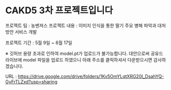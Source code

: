 # CAKD5 3차 프로젝트입니다

프로젝트 팀 : 농벤져스
프로젝트 내용 : 이미지 인식을 통한 딸기 주요 병해 파악과 대처 방안 서비스 개발

프로젝트 기간 : 5월 9일 ~ 6월 17일 

※ 깃허브 용량 초과로 인하여 model.pt가 업로드가 불가능합니다.
   대안으로써 공유드라이브에 model 파일을 업로드 하였으니 아래 주소를 클릭하셔서 다운받으시면 감사하겠습니다.
   
   URL : https://drive.google.com/drive/folders/1Kv5OmYLqtXRG20I_DsahYQ-GyFrTLZxd?usp=sharing

